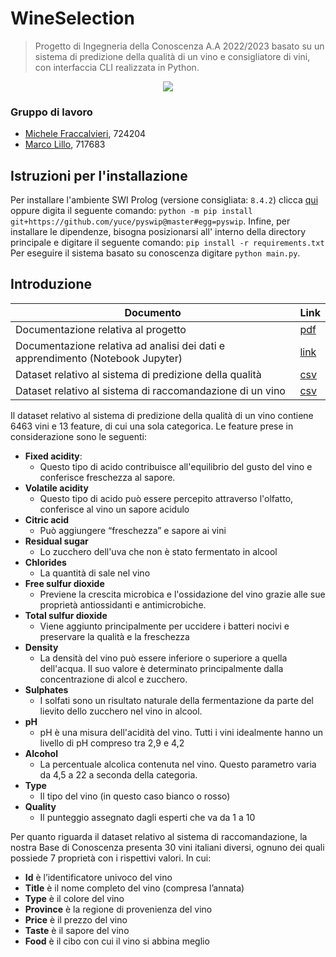 # WineSelection
> Progetto di Ingegneria della Conoscenza A.A 2022/2023 basato su un sistema di predizione della qualità di un vino e consigliatore di vini, con interfaccia CLI realizzata in Python.

<p align="center">
  <img src="https://github.com/MarcoLillx/WineSelection/blob/main/Img/wines.jpeg"/>
</p>

### Gruppo di lavoro
- [Michele Fraccalvieri](https://github.com/Citrone16), 724204
- [Marco Lillo](https://github.com/MarcoLillx), 717683

## Istruzioni per l'installazione

Per installare l'ambiente SWI Prolog (versione consigliata: `8.4.2`) clicca [qui](https://www.swi-prolog.org/download/stable?show=all) oppure digita il seguente comando:
  `python -m pip install git+https://github.com/yuce/pyswip@master#egg=pyswip`.
Infine, per installare le dipendenze, bisogna posizionarsi all' interno della directory principale e digitare il seguente comando:
  `pip install -r requirements.txt`
Per eseguire il sistema basato su conoscenza digitare `python main.py`.

## Introduzione
|Documento|Link|
|---|---|
|Documentazione relativa al progetto |[pdf](https://github.com/MarcoLillx/WineSelection/blob/main/Doc/WineSelection.pdf)|
|Documentazione relativa ad analisi dei dati e apprendimento (Notebook Jupyter)|[link](https://github.com/MarcoLillx/WineSelection/blob/main/Classification/Classificatore.ipynb)|
|Dataset relativo al sistema di predizione della qualità|[csv](https://github.com/MarcoLillx/WineSelection/blob/main/Dataset/wine_quality.csv)|
|Dataset relativo al sistema di raccomandazione di un vino|[csv](https://github.com/MarcoLillx/WineSelection/blob/main/Dataset/wine_recommend.csv)|

Il dataset relativo al sistema di predizione della qualità di un vino contiene 6463 vini e 13 feature, di cui una sola categorica. Le feature prese in considerazione sono le seguenti:
- **Fixed acidity**:
  - Questo tipo di acido contribuisce all'equilibrio del gusto del vino e conferisce freschezza al sapore.
- **Volatile acidity**
  - Questo tipo di acido può essere percepito attraverso l'olfatto, conferisce al vino un sapore acidulo
- **Citric acid**
  - Può aggiungere “freschezza” e sapore ai vini
- **Residual sugar**
  - Lo zucchero dell'uva che non è stato fermentato in alcool
- **Chlorides**
  - La quantità di sale nel vino
- **Free sulfur dioxide**
  - Previene la crescita microbica e l'ossidazione del vino grazie alle sue proprietà antiossidanti e antimicrobiche.
- **Total sulfur dioxide**
  - Viene aggiunto principalmente per uccidere i batteri nocivi e preservare la qualità e la freschezza
- **Density**
  - La densità del vino può essere inferiore o superiore a quella dell'acqua. Il suo valore è determinato principalmente dalla concentrazione di alcol e zucchero.
- **Sulphates**
  - I solfati sono un risultato naturale della fermentazione da parte del lievito dello zucchero nel vino in alcool.
- **pH**
  - pH è una misura dell'acidità del vino. Tutti i vini idealmente hanno un livello di pH compreso tra 2,9 e 4,2
- **Alcohol**
  - La percentuale alcolica contenuta nel vino. Questo parametro varia da 4,5 a 22 a seconda della categoria.
- **Type**
  - Il tipo del vino (in questo caso bianco o rosso)
- **Quality**
  - Il punteggio assegnato dagli esperti che va da 1 a 10
 
Per quanto riguarda il dataset relativo al sistema di raccomandazione, la nostra Base di Conoscenza presenta 30 vini italiani diversi, ognuno dei quali possiede 7 proprietà con i rispettivi valori.
In cui:
-	**Id** è l’identificatore univoco del vino
-	**Title** è il nome completo del vino (compresa l’annata)
-	**Type** è il colore del vino
-	**Province** è la regione di provenienza del vino
-	**Price** è il prezzo del vino
-	**Taste** è il sapore del vino
-	**Food** è il cibo con cui il vino si abbina meglio


